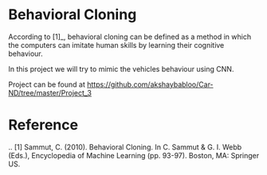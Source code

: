 Behavioral Cloning
==================

According to [1]_, behavioral cloning can be defined as a method in which the computers can imitate human skills by learning their cognitive behaviour.

In this project we will try to mimic the vehicles behaviour using CNN.

Project can be found at https://github.com/akshaybabloo/Car-ND/tree/master/Project_3

Reference
=========

.. [1] Sammut, C. (2010). Behavioral Cloning. In C. Sammut & G. I. Webb (Eds.), Encyclopedia of Machine Learning (pp. 93-97). Boston, MA: Springer US.